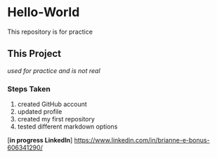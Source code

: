 # Hello-World
This repository is for practice
## This Project
*used for practice and is not real*
### Steps Taken
1. created GitHub account
2. updated profile
3. created my first repository
4. tested different markdown options

[**in progress LinkedIn**] https://www.linkedin.com/in/brianne-e-bonus-606341290/
